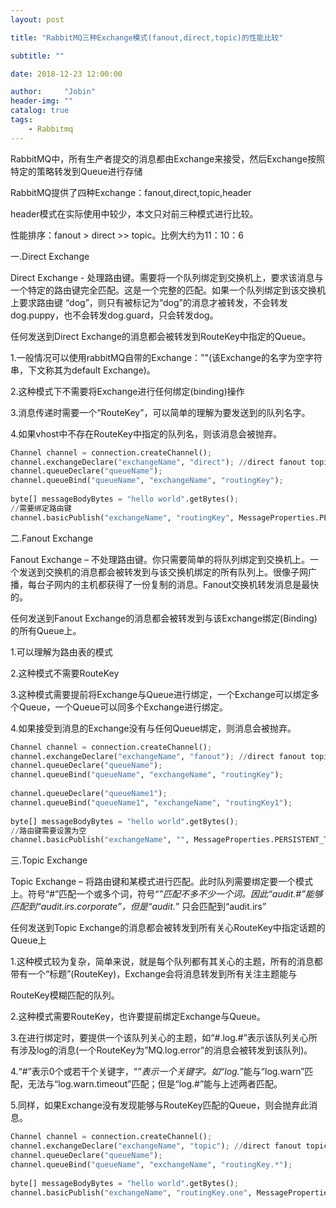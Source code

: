 ```yaml
---
layout: post

title: "RabbitMQ三种Exchange模式(fanout,direct,topic)的性能比较"

subtitle: ""

date: 2018-12-23 12:00:00

author:     "Jobin"
header-img: ""
catalog: true
tags:
    - Rabbitmq
---
```


RabbitMQ中，所有生产者提交的消息都由Exchange来接受，然后Exchange按照特定的策略转发到Queue进行存储

RabbitMQ提供了四种Exchange：fanout,direct,topic,header

header模式在实际使用中较少，本文只对前三种模式进行比较。

性能排序：fanout > direct >> topic。比例大约为11：10：6

 

一.Direct Exchange

Direct Exchange - 处理路由键。需要将一个队列绑定到交换机上，要求该消息与一个特定的路由键完全匹配。这是一个完整的匹配。如果一个队列绑定到该交换机上要求路由键 “dog”，则只有被标记为“dog”的消息才被转发，不会转发dog.puppy，也不会转发dog.guard，只会转发dog。 

任何发送到Direct Exchange的消息都会被转发到RouteKey中指定的Queue。

1.一般情况可以使用rabbitMQ自带的Exchange：”"(该Exchange的名字为空字符串，下文称其为default Exchange)。

2.这种模式下不需要将Exchange进行任何绑定(binding)操作

3.消息传递时需要一个“RouteKey”，可以简单的理解为要发送到的队列名字。

4.如果vhost中不存在RouteKey中指定的队列名，则该消息会被抛弃。

```python
Channel channel = connection.createChannel();    
channel.exchangeDeclare("exchangeName", "direct"); //direct fanout topic    
channel.queueDeclare("queueName");    
channel.queueBind("queueName", "exchangeName", "routingKey");    
    
byte[] messageBodyBytes = "hello world".getBytes();    
//需要绑定路由键    
channel.basicPublish("exchangeName", "routingKey", MessageProperties.PERSISTENT_TEXT_PLAIN, messageBodyBytes);  
```

二.Fanout Exchange 

Fanout Exchange – 不处理路由键。你只需要简单的将队列绑定到交换机上。一个发送到交换机的消息都会被转发到与该交换机绑定的所有队列上。很像子网广播，每台子网内的主机都获得了一份复制的消息。Fanout交换机转发消息是最快的。 

任何发送到Fanout Exchange的消息都会被转发到与该Exchange绑定(Binding)的所有Queue上。

1.可以理解为路由表的模式

2.这种模式不需要RouteKey

3.这种模式需要提前将Exchange与Queue进行绑定，一个Exchange可以绑定多个Queue，一个Queue可以同多个Exchange进行绑定。

4.如果接受到消息的Exchange没有与任何Queue绑定，则消息会被抛弃。

```python
Channel channel = connection.createChannel();    
channel.exchangeDeclare("exchangeName", "fanout"); //direct fanout topic    
channel.queueDeclare("queueName");    
channel.queueBind("queueName", "exchangeName", "routingKey");    
    
channel.queueDeclare("queueName1");    
channel.queueBind("queueName1", "exchangeName", "routingKey1");    
    
byte[] messageBodyBytes = "hello world".getBytes();    
//路由键需要设置为空    
channel.basicPublish("exchangeName", "", MessageProperties.PERSISTENT_TEXT_PLAIN, messageBodyBytes);   
```

三.Topic Exchange

Topic Exchange – 将路由键和某模式进行匹配。此时队列需要绑定要一个模式上。符号“#”匹配一个或多个词，符号“*”匹配不多不少一个词。因此“audit.#”能够匹配到“audit.irs.corporate”，但是“audit.*” 只会匹配到“audit.irs”

任何发送到Topic Exchange的消息都会被转发到所有关心RouteKey中指定话题的Queue上

1.这种模式较为复杂，简单来说，就是每个队列都有其关心的主题，所有的消息都带有一个“标题”(RouteKey)，Exchange会将消息转发到所有关注主题能与

RouteKey模糊匹配的队列。

2.这种模式需要RouteKey，也许要提前绑定Exchange与Queue。

3.在进行绑定时，要提供一个该队列关心的主题，如“#.log.#”表示该队列关心所有涉及log的消息(一个RouteKey为”MQ.log.error”的消息会被转发到该队列)。

4.“#”表示0个或若干个关键字，“*”表示一个关键字。如“log.*”能与“log.warn”匹配，无法与“log.warn.timeout”匹配；但是“log.#”能与上述两者匹配。

5.同样，如果Exchange没有发现能够与RouteKey匹配的Queue，则会抛弃此消息。

```python
Channel channel = connection.createChannel();    
channel.exchangeDeclare("exchangeName", "topic"); //direct fanout topic    
channel.queueDeclare("queueName");    
channel.queueBind("queueName", "exchangeName", "routingKey.*");    
    
byte[] messageBodyBytes = "hello world".getBytes();    
channel.basicPublish("exchangeName", "routingKey.one", MessageProperties.PERSISTENT_TEXT_PLAIN, messageBodyBytes); 
```
